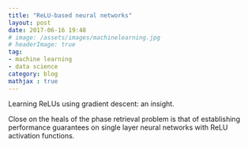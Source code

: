 ```yaml
---
title: "ReLU-based neural networks"
layout: post
date: 2017-06-16 19:48
# image: /assets/images/machinelearning.jpg
# headerImage: true
tag:
- machine learning
- data science
category: blog
mathjax : true
---
```


Learning ReLUs using gradient descent: an insight.

Close on the heals of the phase retrieval problem is that of establishing performance guarantees on single layer neural networks with ReLU activation functions.